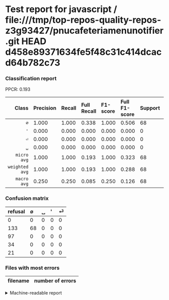 # Test report for javascript / file:///tmp/top-repos-quality-repos-z3g93427/pnucafeteriamenunotifier.git HEAD d458e89371634fe5f48c31c414dcacd64b782c73

### Classification report

PPCR: 0.193

| Class | Precision | Recall | Full Recall | F1-score | Full F1-score | Support | Full Support | PPCR |
|------:|:----------|:-------|:------------|:---------|:---------|:--------|:-------------|:-----|
| `∅` | 1.000| 1.000| 0.338| 1.000| 0.506| 68| 201| 0.338 |
| `'` | 0.000| 0.000| 0.000| 0.000| 0.000| 0| 34| 0.000 |
| `⏎` | 0.000| 0.000| 0.000| 0.000| 0.000| 0| 21| 0.000 |
| `␣` | 0.000| 0.000| 0.000| 0.000| 0.000| 0| 97| 0.000 |
| `micro avg` | 1.000| 1.000| 0.193| 1.000| 0.323| 68| 353| 0.193 |
| `weighted avg` | 1.000| 1.000| 0.193| 1.000| 0.288| 68| 353| 0.193 |
| `macro avg` | 0.250| 0.250| 0.085| 0.250| 0.126| 68| 353| 0.193 |

### Confusion matrix

|refusal|  ∅| ␣| '| ⏎| 
|:---|:---|:---|:---|:---|
|0 |0 |0 |0 |0 |
|133 |68 |0 |0 |0 |
|97 |0 |0 |0 |0 |
|34 |0 |0 |0 |0 |
|21 |0 |0 |0 |0 |

### Files with most errors

| filename | number of errors|
|:----:|:-----|

<details>
    <summary>Machine-readable report</summary>
```json
{
  "cl_report": {"\u0027": {"f1-score": 0.0, "precision": 0.0, "recall": 0.0, "support": 0}, "macro avg": {"f1-score": 0.25, "precision": 0.25, "recall": 0.25, "support": 68}, "micro avg": {"f1-score": 1.0, "precision": 1.0, "recall": 1.0, "support": 68}, "weighted avg": {"f1-score": 1.0, "precision": 1.0, "recall": 1.0, "support": 68}, "\u2205": {"f1-score": 1.0, "precision": 1.0, "recall": 1.0, "support": 68}, "\u23ce": {"f1-score": 0.0, "precision": 0.0, "recall": 0.0, "support": 0}, "\u2423": {"f1-score": 0.0, "precision": 0.0, "recall": 0.0, "support": 0}},
  "cl_report_full": {"\u0027": {"f1-score": 0.0, "precision": 0.0, "recall": 0.0, "support": 34}, "macro avg": {"f1-score": 0.12639405204460966, "precision": 0.25, "recall": 0.0845771144278607, "support": 353}, "micro avg": {"f1-score": 0.3230403800475059, "precision": 1.0, "recall": 0.19263456090651557, "support": 353}, "weighted avg": {"f1-score": 0.28787767094579647, "precision": 0.5694050991501416, "recall": 0.19263456090651557, "support": 353}, "\u2205": {"f1-score": 0.5055762081784386, "precision": 1.0, "recall": 0.3383084577114428, "support": 201}, "\u23ce": {"f1-score": 0.0, "precision": 0.0, "recall": 0.0, "support": 21}, "\u2423": {"f1-score": 0.0, "precision": 0.0, "recall": 0.0, "support": 97}},
  "ppcr": 0.19263456090651557
}
```
</details>
